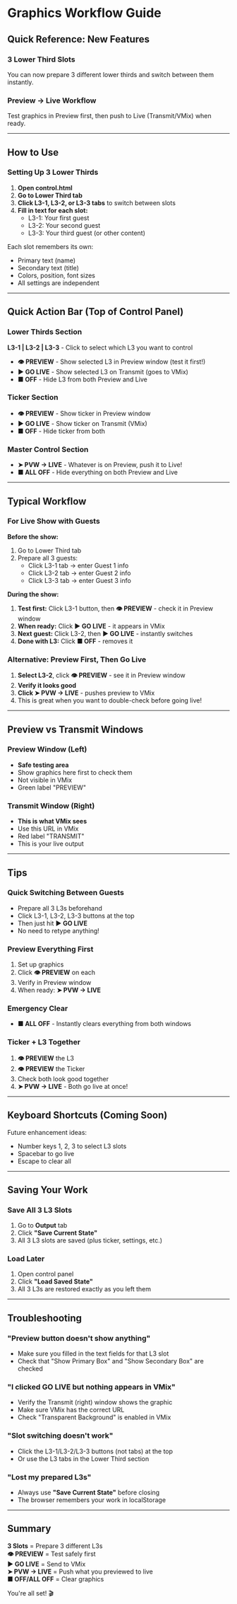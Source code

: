 # Graphics Workflow Guide

## Quick Reference: New Features

### 3 Lower Third Slots
You can now prepare 3 different lower thirds and switch between them instantly.

### Preview → Live Workflow
Test graphics in Preview first, then push to Live (Transmit/VMix) when ready.

---

## How to Use

### Setting Up 3 Lower Thirds

1. **Open control.html**
2. **Go to Lower Third tab**
3. **Click L3-1, L3-2, or L3-3 tabs** to switch between slots
4. **Fill in text for each slot:**
   - L3-1: Your first guest
   - L3-2: Your second guest  
   - L3-3: Your third guest (or other content)

Each slot remembers its own:
- Primary text (name)
- Secondary text (title)
- Colors, position, font sizes
- All settings are independent

---

## Quick Action Bar (Top of Control Panel)

### Lower Thirds Section

**L3-1 | L3-2 | L3-3** - Click to select which L3 you want to control

- **👁 PREVIEW** - Show selected L3 in Preview window (test it first!)
- **▶ GO LIVE** - Show selected L3 on Transmit (goes to VMix)
- **■ OFF** - Hide L3 from both Preview and Live

### Ticker Section

- **👁 PREVIEW** - Show ticker in Preview window
- **▶ GO LIVE** - Show ticker on Transmit (VMix)
- **■ OFF** - Hide ticker from both

### Master Control Section

- **➤ PVW → LIVE** - Whatever is on Preview, push it to Live!
- **■ ALL OFF** - Hide everything on both Preview and Live

---

## Typical Workflow

### For Live Show with Guests

**Before the show:**
1. Go to Lower Third tab
2. Prepare all 3 guests:
   - Click L3-1 tab → enter Guest 1 info
   - Click L3-2 tab → enter Guest 2 info
   - Click L3-3 tab → enter Guest 3 info

**During the show:**
1. **Test first:** Click L3-1 button, then **👁 PREVIEW** - check it in Preview window
2. **When ready:** Click **▶ GO LIVE** - it appears in VMix
3. **Next guest:** Click L3-2, then **▶ GO LIVE** - instantly switches
4. **Done with L3:** Click **■ OFF** - removes it

### Alternative: Preview First, Then Go Live

1. **Select L3-2**, click **👁 PREVIEW** - see it in Preview window
2. **Verify it looks good**
3. **Click ➤ PVW → LIVE** - pushes preview to VMix
4. This is great when you want to double-check before going live!

---

## Preview vs Transmit Windows

### Preview Window (Left)
- **Safe testing area**
- Show graphics here first to check them
- Not visible in VMix
- Green label "PREVIEW"

### Transmit Window (Right)
- **This is what VMix sees**
- Use this URL in VMix
- Red label "TRANSMIT"
- This is your live output

---

## Tips

### Quick Switching Between Guests
- Prepare all 3 L3s beforehand
- Click L3-1, L3-2, L3-3 buttons at the top
- Then just hit **▶ GO LIVE**
- No need to retype anything!

### Preview Everything First
1. Set up graphics
2. Click **👁 PREVIEW** on each
3. Verify in Preview window
4. When ready: **➤ PVW → LIVE**

### Emergency Clear
- **■ ALL OFF** - Instantly clears everything from both windows

### Ticker + L3 Together
1. **👁 PREVIEW** the L3
2. **👁 PREVIEW** the Ticker
3. Check both look good together
4. **➤ PVW → LIVE** - Both go live at once!

---

## Keyboard Shortcuts (Coming Soon)

Future enhancement ideas:
- Number keys 1, 2, 3 to select L3 slots
- Spacebar to go live
- Escape to clear all

---

## Saving Your Work

### Save All 3 L3 Slots
1. Go to **Output** tab
2. Click **"Save Current State"**
3. All 3 L3 slots are saved (plus ticker, settings, etc.)

### Load Later
1. Open control panel
2. Click **"Load Saved State"**
3. All 3 L3s are restored exactly as you left them

---

## Troubleshooting

### "Preview button doesn't show anything"
- Make sure you filled in the text fields for that L3 slot
- Check that "Show Primary Box" and "Show Secondary Box" are checked

### "I clicked GO LIVE but nothing appears in VMix"
- Verify the Transmit (right) window shows the graphic
- Make sure VMix has the correct URL
- Check "Transparent Background" is enabled in VMix

### "Slot switching doesn't work"
- Click the L3-1/L3-2/L3-3 buttons (not tabs) at the top
- Or use the L3 tabs in the Lower Third section

### "Lost my prepared L3s"
- Always use **"Save Current State"** before closing
- The browser remembers your work in localStorage

---

## Summary

**3 Slots** = Prepare 3 different L3s  
**👁 PREVIEW** = Test safely first  
**▶ GO LIVE** = Send to VMix  
**➤ PVW → LIVE** = Push what you previewed to live  
**■ OFF/ALL OFF** = Clear graphics  

You're all set! 🎬

